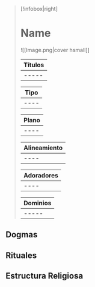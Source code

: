 > [!infobox|right]
> # Name
> ![[Image.png|cover hsmall]]
> 
> | Títulos | 
> | ---- |  
> | ----- | 
> 
> | Tipo | 
> | ---- | 
> | ---- |
> 
> | Plano | 
> | ---- | 
> | ---- |
> 
> | Alineamiento |
> | ---- | 
> | ---- |
> 
> | Adoradores | 
> | ---- | 
> | ---- |
> 
> | Dominios |
> | ---- |
> |-----|

## Dogmas

## Rituales

## Estructura Religiosa